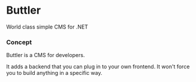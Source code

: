 Buttler
=======

World class simple CMS for .NET

### Concept ###

Buttler is a CMS for developers. 

It adds a backend that you can plug in to your own frontend. It won't force you to build anything in a specific way.